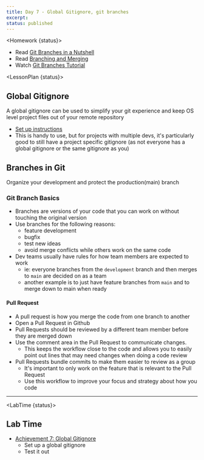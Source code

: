```yaml
---
title: Day 7 - Global Gitignore, git branches
excerpt:
status: published
---
```


<script>

	import Homework from "$lib/components/Homework.svelte";
	import LessonPlan from "$lib/components/LessonPlan.svelte";
	import LabTime from "$lib/components/LabTime.svelte";

</script>

<Homework {status}>

- Read [Git Branches in a Nutshell](https://git-scm.com/book/en/v2/Git-Branching-Branches-in-a-Nutshell)
- Read [Branching and Merging](https://git-scm.com/book/en/v2/Git-Branching-Basic-Branching-and-Merging)
- Watch [Git Branches Tutorial](https://youtu.be/e2IbNHi4uCI)

</Homework>

<LessonPlan {status}>

## Global Gitignore

A global gitignore can be used to simplify your git experience and keep OS level project files out of your remote repository

- [Set up instructions](https://docs.github.com/en/get-started/getting-started-with-git/ignoring-files)
- This is handy to use, but for projects with multiple devs, it's particularly good to still have a project specific gitignore (as not everyone has a global gitignore or the same gitignore as you)

## Branches in Git

Organize your development and protect the production(main) branch

### Git Branch Basics

- Branches are versions of your code that you can work on without touching the original version
- Use branches for the following reasons:
  - feature development
  - bugfix
  - test new ideas
  - avoid merge conflicts while others work on the same code
- Dev teams usually have rules for how team members are expected to work
  - ie: everyone branches from the `development` branch and then merges to `main` are decided on as a team
  - another example is to just have feature branches from `main` and to merge down to main when ready

#### Pull Request

- A pull request is how you merge the code from one branch to another
- Open a Pull Request in Github
- Pull Requests should be reviewed by a different team member before they are merged down
- Use the comment area in the Pull Request to communicate changes.
  - This keeps the workflow close to the code and allows you to easily point out lines that may need changes when doing a code review
- Pull Requests bundle commits to make them easier to review as a group
  - It's important to only work on the feature that is relevant to the Pull Request
  - Use this workflow to improve your focus and strategy about how you code

---

</LessonPlan>

<LabTime {status}>

## Lab Time

- [Achievement 7: Global Gitignore](https://gist.github.com/lilyx13/d3be09bce08b2eae2a43a7058ce7ba2e)
  - Set up a global gitignore
  - Test it out

</LabTime>
